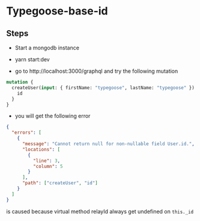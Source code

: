 # Typegoose-base-id

## Steps

- Start a mongodb instance

- yarn start:dev

- go to http://localhost:3000/graphql and try the following mutation

```graphql
mutation {
  createUser(input: { firstName: "typegoose", lastName: "typegoose" }) {
    id
  }
}
```

- you will get the following error

```json
{
  "errors": [
    {
      "message": "Cannot return null for non-nullable field User.id.",
      "locations": [
        {
          "line": 3,
          "column": 5
        }
      ],
      "path": ["createUser", "id"]
    }
  ]
}
```

is caused because virtual method relayId always get undefined on `this._id`
